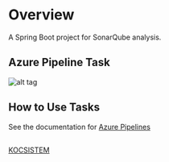 # Overview

A Spring Boot project for SonarQube analysis.

## Azure Pipeline Task
![alt tag](https://miro.medium.com/max/812/1*tfGso5bRZxe_3UznGP2x5Q.png)


## How to Use Tasks
See the documentation for [Azure Pipelines](https://docs.microsoft.com/en-us/azure/devops/pipelines/?view=azure-devops)


## 
[KOCSISTEM](https://www.kocsistem.com.tr/)
